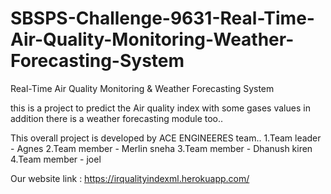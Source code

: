 # SBSPS-Challenge-9631-Real-Time-Air-Quality-Monitoring-Weather-Forecasting-System
Real-Time Air Quality Monitoring &amp; Weather Forecasting System

this is a project to predict the Air quality index with some gases values
 in addition there is a weather forecasting module too..
 
 This overall project is developed by ACE ENGINEERES team..
  1.Team leader - Agnes
  2.Team member - Merlin sneha
  3.Team member - Dhanush kiren
  4.Team member - joel
  
  
Our website link : https://irqualityindexml.herokuapp.com/

